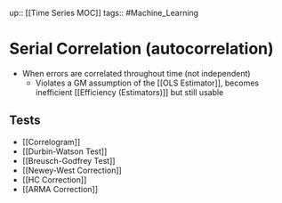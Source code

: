up:: [[Time Series MOC]]
tags:: #Machine_Learning 
# Serial Correlation (autocorrelation)
- When errors are correlated throughout time (not independent)
	- Violates a GM assumption of the [[OLS Estimator]], becomes inefficient [[Efficiency (Estimators)]] but still usable
## Tests
- [[Correlogram]]
- [[Durbin-Watson Test]]
- [[Breusch-Godfrey Test]]
- [[Newey-West Correction]]
- [[HC Correction]]
- [[ARMA Correction]]